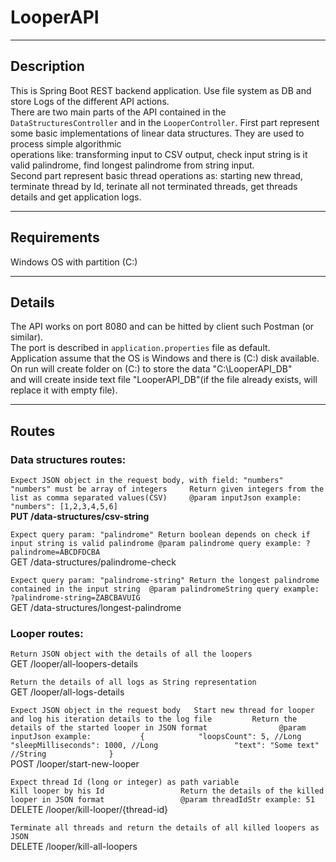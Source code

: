 # LooperAPI

<hr>

## Description    

This is Spring Boot REST backend application. Use file system as DB and store Logs of the different API actions.  
There are two main parts of the API contained in the `DataStructuresController` and in the `LooperController`.
First part represent some basic implementations of linear data structures. They are used to process simple algorithmic    
operations like: transforming input to CSV output, check input string is it valid palindrome, find longest palindrome from string input.    
Second part represent basic thread operations as: starting new thread, terminate thread by Id, terinate all not terminated threads, 
get threads details and get application logs.

<hr>

## Requirements       

Windows OS with partition (C:)         

<hr>

## Details      

The API works on port 8080 and can be hitted by client such Postman (or similar).    
The port is described in `application.properties` file as default.   
Application assume that the OS is Windows and there is (C:) disk available.     
On run will create folder on (C:) to store the data "C:\LooperAPI_DB"      
and will create inside text file "LooperAPI_DB"(if the file already exists, will replace it with empty file).      

<hr>

## Routes 

### Data structures routes: 

`Expect JSON object in the request body, with field: "numbers"    
"numbers" must be array of integers    
Return given integers from the list as comma separated values(CSV)    
@param inputJson example: "numbers": [1,2,3,4,5,6]`     
__PUT /data-structures/csv-string__

`Expect query param: "palindrome"
Return boolean depends on check if input string is valid palindrome
@param palindrome query example: ?palindrome=ABCDFDCBA`               
GET /data-structures/palindrome-check 
 
`Expect query param: "palindrome-string"
Return the longest palindrome contained in the input string 
@param palindromeString query example: ?palindrome-string=ZABCBAVUIG`                         
GET /data-structures/longest-palindrome

### Looper routes:     

`Return JSON object with the details of all the loopers`      
GET /looper/all-loopers-details     

`Return the details of all logs as String representation`     
GET /looper/all-logs-details     

`Expect JSON object in the request body  
Start new thread for looper and log his iteration details to the log file        
Return the details of the started looper in JSON format               
@param inputJson example:          
{           
   "loopsCount": 5, //Long                
   "sleepMilliseconds": 1000, //Long                
   "text": "Some text" //String             
}`          
POST /looper/start-new-looper                            

`Expect thread Id (long or integer) as path variable                
Kill looper by his Id                
Return the details of the killed looper in JSON format                
@param threadIdStr example: 51`                
DELETE /looper/kill-looper/{thread-id}                

`Terminate all threads and return the details of all killed loopers as JSON`          
DELETE /looper/kill-all-loopers                  

